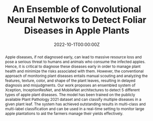 ---
title: 'An Ensemble of Convolutional Neural Networks to Detect Foliar Diseases in Apple Plants'

# Authors
# If you created a profile for a user (e.g. the default `admin` user), write the username (folder name) here
# and it will be replaced with their full name and linked to their profile.
authors:
  - Kush Vora
  - admin

# Author notes (optional)
author_notes:
  # - 'Equal contribution'
  # - 'Equal contribution'

date: '2022-10-1T00:00:00Z'
doi: 'https://doi.org/10.48550/arXiv.2210.00298'

# Schedule page publish date (NOT publication's date).
# publishDate: '2022-10-28T00:00:00Z'

# Publication type.
# Legend: 0 = Uncategorized; 1 = Conference paper; 2 = Journal article;
# 3 = Preprint / Working Paper; 4 = Report; 5 = Book; 6 = Book section;
# 7 = Thesis; 8 = Patent
publication_types: ['3']

# Publication name and optional abbreviated publication name.
publication: arXiv
publication_short: In arXiv

abstract: "Apple diseases, if not diagnosed early, can lead to massive resource loss and pose a serious threat to humans and animals who consume the infected apples. Hence, it is critical to diagnose these diseases early in order to manage plant health and minimize the risks associated with them. However, the conventional approach of monitoring plant diseases entails manual scouting and analyzing the features, texture, color, and shape of the plant leaves, resulting in delayed diagnosis and misjudgments. Our work proposes an ensembled system of Xception, InceptionResNet, and MobileNet architectures to detect 5 different types of apple plant diseases. The model has been trained on the publicly available Plant Pathology 2021 dataset and can classify multiple diseases in a given plant leaf. The system has achieved outstanding results in multi-class and multi-label classification and can be used in a real-time setting to monitor large apple plantations to aid the farmers manage their yields effectively."

# # Summary. An optional shortened abstract.
# summary: Lorem ipsum dolor sit amet, consectetur adipiscing elit. Duis posuere tellus ac convallis placerat. Proin tincidunt magna sed ex sollicitudin condimentum.

tags: []

# Display this page in the Featured widget?
# featured: true

# Custom links (uncomment lines below)
# links:
# - name: Custom Link
#   url: http://example.org

url_pdf: 'https://arxiv.org/pdf/2210.00298.pdf'
# url_code: 'https://github.com/wowchemy/wowchemy-hugo-themes'
url_dataset: 'https://www.kaggle.com/competitions/plant-pathology-2021-fgvc8'
# url_poster: ''
# url_project: ''
# url_slides: ''
# url_source: 'https://github.com/wowchemy/wowchemy-hugo-themes'
# url_video: 'https://youtube.com'

# Featured image
# To use, add an image named `featured.jpg/png` to your page's folder.
image:
  caption: 
  focal_point: ''
  preview_only: false

# Associated Projects (optional).
#   Associate this publication with one or more of your projects.
#   Simply enter your project's folder or file name without extension.
#   E.g. `internal-project` references `content/project/internal-project/index.md`.
#   Otherwise, set `projects: []`.
# projects:
#   - example

# Slides (optional).
#   Associate this publication with Markdown slides.
#   Simply enter your slide deck's filename without extension.
#   E.g. `slides: "example"` references `content/slides/example/index.md`.
#   Otherwise, set `slides: ""`.
# slides: example
---